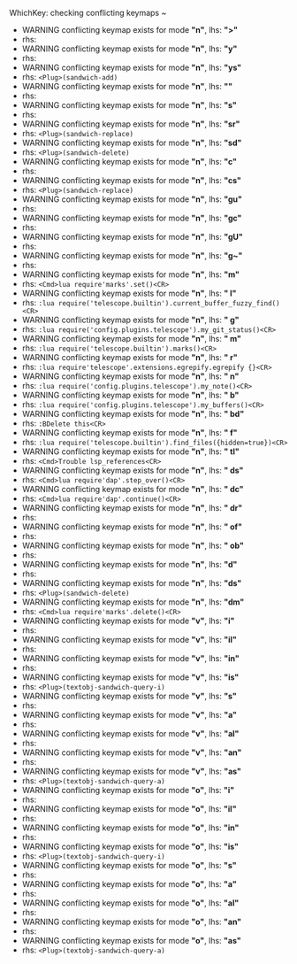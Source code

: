 WhichKey: checking conflicting keymaps ~
- WARNING conflicting keymap exists for mode **"n"**, lhs: **">"**
- rhs: ` `
- WARNING conflicting keymap exists for mode **"n"**, lhs: **"y"**
- rhs: ` `
- WARNING conflicting keymap exists for mode **"n"**, lhs: **"ys"**
- rhs: `<Plug>(sandwich-add)`
- WARNING conflicting keymap exists for mode **"n"**, lhs: **"<lt>"**
- rhs: ` `
- WARNING conflicting keymap exists for mode **"n"**, lhs: **"s"**
- rhs: ` `
- WARNING conflicting keymap exists for mode **"n"**, lhs: **"sr"**
- rhs: `<Plug>(sandwich-replace)`
- WARNING conflicting keymap exists for mode **"n"**, lhs: **"sd"**
- rhs: `<Plug>(sandwich-delete)`
- WARNING conflicting keymap exists for mode **"n"**, lhs: **"c"**
- rhs: ` `
- WARNING conflicting keymap exists for mode **"n"**, lhs: **"cs"**
- rhs: `<Plug>(sandwich-replace)`
- WARNING conflicting keymap exists for mode **"n"**, lhs: **"gu"**
- rhs: ` `
- WARNING conflicting keymap exists for mode **"n"**, lhs: **"gc"**
- rhs: ` `
- WARNING conflicting keymap exists for mode **"n"**, lhs: **"gU"**
- rhs: ` `
- WARNING conflicting keymap exists for mode **"n"**, lhs: **"g~"**
- rhs: ` `
- WARNING conflicting keymap exists for mode **"n"**, lhs: **"m"**
- rhs: `<Cmd>lua require'marks'.set()<CR>`
- WARNING conflicting keymap exists for mode **"n"**, lhs: **" l"**
- rhs: `:lua require('telescope.builtin').current_buffer_fuzzy_find()<CR>`
- WARNING conflicting keymap exists for mode **"n"**, lhs: **" g"**
- rhs: `:lua require('config.plugins.telescope').my_git_status()<CR>`
- WARNING conflicting keymap exists for mode **"n"**, lhs: **" m"**
- rhs: `:lua require('telescope.builtin').marks()<CR>`
- WARNING conflicting keymap exists for mode **"n"**, lhs: **" r"**
- rhs: `:lua require'telescope'.extensions.egrepify.egrepify {}<CR>`
- WARNING conflicting keymap exists for mode **"n"**, lhs: **" n"**
- rhs: `:lua require('config.plugins.telescope').my_note()<CR>`
- WARNING conflicting keymap exists for mode **"n"**, lhs: **" b"**
- rhs: `:lua require('config.plugins.telescope').my_buffers()<CR>`
- WARNING conflicting keymap exists for mode **"n"**, lhs: **" bd"**
- rhs: `:BDelete this<CR>`
- WARNING conflicting keymap exists for mode **"n"**, lhs: **" f"**
- rhs: `:lua require('telescope.builtin').find_files({hidden=true})<CR>`
- WARNING conflicting keymap exists for mode **"n"**, lhs: **" tl"**
- rhs: `<Cmd>Trouble lsp_references<CR>`
- WARNING conflicting keymap exists for mode **"n"**, lhs: **" ds"**
- rhs: `<Cmd>lua require'dap'.step_over()<CR>`
- WARNING conflicting keymap exists for mode **"n"**, lhs: **" dc"**
- rhs: `<Cmd>lua require'dap'.continue()<CR>`
- WARNING conflicting keymap exists for mode **"n"**, lhs: **" dr"**
- rhs: ` `
- WARNING conflicting keymap exists for mode **"n"**, lhs: **" of"**
- rhs: ` `
- WARNING conflicting keymap exists for mode **"n"**, lhs: **" ob"**
- rhs: ` `
- WARNING conflicting keymap exists for mode **"n"**, lhs: **"d"**
- rhs: ` `
- WARNING conflicting keymap exists for mode **"n"**, lhs: **"ds"**
- rhs: `<Plug>(sandwich-delete)`
- WARNING conflicting keymap exists for mode **"n"**, lhs: **"dm"**
- rhs: `<Cmd>lua require'marks'.delete()<CR>`
- WARNING conflicting keymap exists for mode **"v"**, lhs: **"i"**
- rhs: ` `
- WARNING conflicting keymap exists for mode **"v"**, lhs: **"il"**
- rhs: ` `
- WARNING conflicting keymap exists for mode **"v"**, lhs: **"in"**
- rhs: ` `
- WARNING conflicting keymap exists for mode **"v"**, lhs: **"is"**
- rhs: `<Plug>(textobj-sandwich-query-i)`
- WARNING conflicting keymap exists for mode **"v"**, lhs: **"s"**
- rhs: ` `
- WARNING conflicting keymap exists for mode **"v"**, lhs: **"a"**
- rhs: ` `
- WARNING conflicting keymap exists for mode **"v"**, lhs: **"al"**
- rhs: ` `
- WARNING conflicting keymap exists for mode **"v"**, lhs: **"an"**
- rhs: ` `
- WARNING conflicting keymap exists for mode **"v"**, lhs: **"as"**
- rhs: `<Plug>(textobj-sandwich-query-a)`
- WARNING conflicting keymap exists for mode **"o"**, lhs: **"i"**
- rhs: ` `
- WARNING conflicting keymap exists for mode **"o"**, lhs: **"il"**
- rhs: ` `
- WARNING conflicting keymap exists for mode **"o"**, lhs: **"in"**
- rhs: ` `
- WARNING conflicting keymap exists for mode **"o"**, lhs: **"is"**
- rhs: `<Plug>(textobj-sandwich-query-i)`
- WARNING conflicting keymap exists for mode **"o"**, lhs: **"s"**
- rhs: ` `
- WARNING conflicting keymap exists for mode **"o"**, lhs: **"a"**
- rhs: ` `
- WARNING conflicting keymap exists for mode **"o"**, lhs: **"al"**
- rhs: ` `
- WARNING conflicting keymap exists for mode **"o"**, lhs: **"an"**
- rhs: ` `
- WARNING conflicting keymap exists for mode **"o"**, lhs: **"as"**
- rhs: `<Plug>(textobj-sandwich-query-a)`
